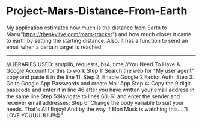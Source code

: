 # Project-Mars-Distance-From-Earth
My application estimates how much is the distance from Earth to Mars("https://theskylive.com/mars-tracker") and how much closer it came to earth by setting the starting distance. Also, it has a function to send an email when a certain target is reached.
_______________________________

//LIBRARIES USED: smtplib, requests, bs4, time
//You Need To Have A Google Account for this to work
Step 1: Search the web for "My user agent" copy and paste it in the line 11.
Step 2: Enable Google 2 Factor Auth.
Step 3: Go to Google App Passwords and create Mail App
Step 4: Copy the 9 digit passcode and enter it in line 46 after you have written your email address in the same line
Step 5:Navigate to lines 60, 61 and enter the sender and receiver email addresses:
Step 6: Change the body variable to suit your needs.
That's All!
Enjoy!
And by the way if Elon Musk is watching this... "I LOVE YOUUUUUU!!😁"

